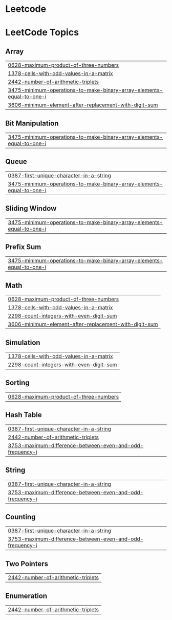 # Leetcode
<!---LeetCode Topics Start-->
# LeetCode Topics
## Array
|  |
| ------- |
| [0628-maximum-product-of-three-numbers](https://github.com/DharaniDharan-06/Leetcode/tree/master/0628-maximum-product-of-three-numbers) |
| [1378-cells-with-odd-values-in-a-matrix](https://github.com/DharaniDharan-06/Leetcode/tree/master/1378-cells-with-odd-values-in-a-matrix) |
| [2442-number-of-arithmetic-triplets](https://github.com/DharaniDharan-06/Leetcode/tree/master/2442-number-of-arithmetic-triplets) |
| [3475-minimum-operations-to-make-binary-array-elements-equal-to-one-i](https://github.com/DharaniDharan-06/Leetcode/tree/master/3475-minimum-operations-to-make-binary-array-elements-equal-to-one-i) |
| [3606-minimum-element-after-replacement-with-digit-sum](https://github.com/DharaniDharan-06/Leetcode/tree/master/3606-minimum-element-after-replacement-with-digit-sum) |
## Bit Manipulation
|  |
| ------- |
| [3475-minimum-operations-to-make-binary-array-elements-equal-to-one-i](https://github.com/DharaniDharan-06/Leetcode/tree/master/3475-minimum-operations-to-make-binary-array-elements-equal-to-one-i) |
## Queue
|  |
| ------- |
| [0387-first-unique-character-in-a-string](https://github.com/DharaniDharan-06/Leetcode/tree/master/0387-first-unique-character-in-a-string) |
| [3475-minimum-operations-to-make-binary-array-elements-equal-to-one-i](https://github.com/DharaniDharan-06/Leetcode/tree/master/3475-minimum-operations-to-make-binary-array-elements-equal-to-one-i) |
## Sliding Window
|  |
| ------- |
| [3475-minimum-operations-to-make-binary-array-elements-equal-to-one-i](https://github.com/DharaniDharan-06/Leetcode/tree/master/3475-minimum-operations-to-make-binary-array-elements-equal-to-one-i) |
## Prefix Sum
|  |
| ------- |
| [3475-minimum-operations-to-make-binary-array-elements-equal-to-one-i](https://github.com/DharaniDharan-06/Leetcode/tree/master/3475-minimum-operations-to-make-binary-array-elements-equal-to-one-i) |
## Math
|  |
| ------- |
| [0628-maximum-product-of-three-numbers](https://github.com/DharaniDharan-06/Leetcode/tree/master/0628-maximum-product-of-three-numbers) |
| [1378-cells-with-odd-values-in-a-matrix](https://github.com/DharaniDharan-06/Leetcode/tree/master/1378-cells-with-odd-values-in-a-matrix) |
| [2298-count-integers-with-even-digit-sum](https://github.com/DharaniDharan-06/Leetcode/tree/master/2298-count-integers-with-even-digit-sum) |
| [3606-minimum-element-after-replacement-with-digit-sum](https://github.com/DharaniDharan-06/Leetcode/tree/master/3606-minimum-element-after-replacement-with-digit-sum) |
## Simulation
|  |
| ------- |
| [1378-cells-with-odd-values-in-a-matrix](https://github.com/DharaniDharan-06/Leetcode/tree/master/1378-cells-with-odd-values-in-a-matrix) |
| [2298-count-integers-with-even-digit-sum](https://github.com/DharaniDharan-06/Leetcode/tree/master/2298-count-integers-with-even-digit-sum) |
## Sorting
|  |
| ------- |
| [0628-maximum-product-of-three-numbers](https://github.com/DharaniDharan-06/Leetcode/tree/master/0628-maximum-product-of-three-numbers) |
## Hash Table
|  |
| ------- |
| [0387-first-unique-character-in-a-string](https://github.com/DharaniDharan-06/Leetcode/tree/master/0387-first-unique-character-in-a-string) |
| [2442-number-of-arithmetic-triplets](https://github.com/DharaniDharan-06/Leetcode/tree/master/2442-number-of-arithmetic-triplets) |
| [3753-maximum-difference-between-even-and-odd-frequency-i](https://github.com/DharaniDharan-06/Leetcode/tree/master/3753-maximum-difference-between-even-and-odd-frequency-i) |
## String
|  |
| ------- |
| [0387-first-unique-character-in-a-string](https://github.com/DharaniDharan-06/Leetcode/tree/master/0387-first-unique-character-in-a-string) |
| [3753-maximum-difference-between-even-and-odd-frequency-i](https://github.com/DharaniDharan-06/Leetcode/tree/master/3753-maximum-difference-between-even-and-odd-frequency-i) |
## Counting
|  |
| ------- |
| [0387-first-unique-character-in-a-string](https://github.com/DharaniDharan-06/Leetcode/tree/master/0387-first-unique-character-in-a-string) |
| [3753-maximum-difference-between-even-and-odd-frequency-i](https://github.com/DharaniDharan-06/Leetcode/tree/master/3753-maximum-difference-between-even-and-odd-frequency-i) |
## Two Pointers
|  |
| ------- |
| [2442-number-of-arithmetic-triplets](https://github.com/DharaniDharan-06/Leetcode/tree/master/2442-number-of-arithmetic-triplets) |
## Enumeration
|  |
| ------- |
| [2442-number-of-arithmetic-triplets](https://github.com/DharaniDharan-06/Leetcode/tree/master/2442-number-of-arithmetic-triplets) |
<!---LeetCode Topics End-->